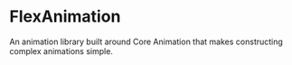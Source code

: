 # FlexAnimation

An animation library built around Core Animation that makes constructing complex animations simple. 
